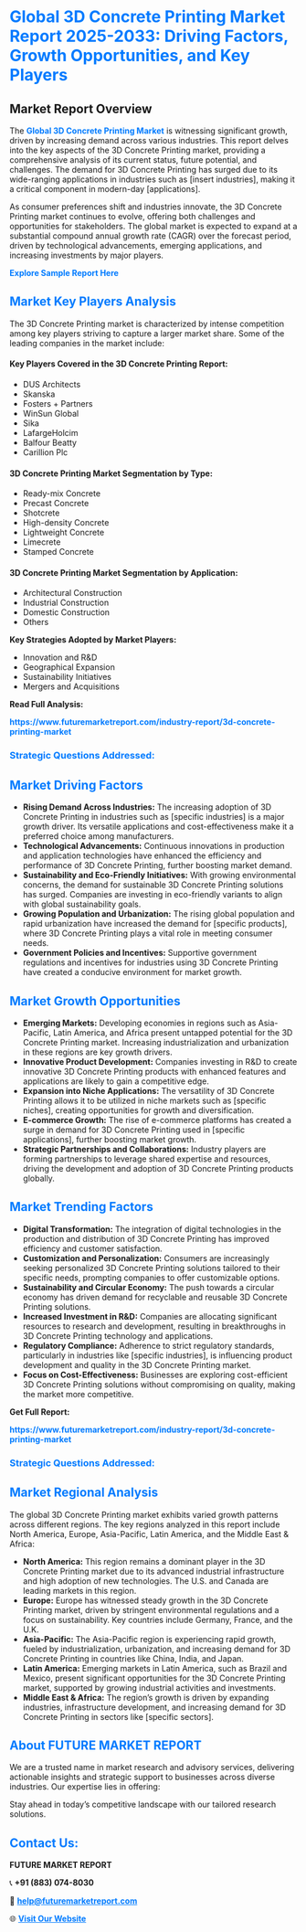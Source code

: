 <h1 style="color: #007BFF;">Global 3D Concrete Printing Market Report 2025-2033: Driving Factors, Growth Opportunities, and Key Players</h1>

<section id="overview">
<h2>Market Report Overview</h2>
<p>The <a href="https://www.futuremarketreport.com/industry-report/3d-concrete-printing-market" style="color: #007BFF; text-decoration: none;"><strong>Global 3D Concrete Printing Market</strong></a> is witnessing significant growth, driven by increasing demand across various industries. This report delves into the key aspects of the 3D Concrete Printing market, providing a comprehensive analysis of its current status, future potential, and challenges. The demand for 3D Concrete Printing has surged due to its wide-ranging applications in industries such as [insert industries], making it a critical component in modern-day [applications].</p>
<p>As consumer preferences shift and industries innovate, the 3D Concrete Printing market continues to evolve, offering both challenges and opportunities for stakeholders. The global market is expected to expand at a substantial compound annual growth rate (CAGR) over the forecast period, driven by technological advancements, emerging applications, and increasing investments by major players.</p>
</section>

<section id="overview">
<p><a href="https://www.futuremarketreport.com/request-sample/reportId=90104" style="color: #007BFF; text-decoration: none;"><strong>Explore Sample Report Here</strong></a></p>
</section>

<section id="key-players">
<h2 style="color: #007BFF;">Market Key Players Analysis</h2>
<p>The 3D Concrete Printing market is characterized by intense competition among key players striving to capture a larger market share. Some of the leading companies in the market include:</p>
<h4>Key Players Covered in the 3D Concrete Printing Report:</h4>
<ul><li>DUS Architects</li><li>Skanska</li><li>Fosters + Partners</li><li>WinSun Global</li><li>Sika</li><li>LafargeHolcim</li><li>Balfour Beatty</li><li>Carillion Plc</li></ul>
<h4>3D Concrete Printing Market Segmentation by Type:</h4>
<ul><li>Ready-mix Concrete</li><li>Precast Concrete</li><li>Shotcrete</li><li>High-density Concrete</li><li>Lightweight Concrete</li><li>Limecrete</li><li>Stamped Concrete</li></ul>

<h4>3D Concrete Printing Market Segmentation by Application:</h4>
<ul><li>Architectural Construction</li><li>Industrial Construction</li><li>Domestic Construction</li><li>Others</li></ul>
<p><strong>Key Strategies Adopted by Market Players:</strong></p>
<ul>
<li>Innovation and R&D</li>
<li>Geographical Expansion</li>
<li>Sustainability Initiatives</li>
<li>Mergers and Acquisitions</li>
</ul>
</section>

<section>
<p><strong>Read Full Analysis: </strong></p><a href="https://www.futuremarketreport.com/industry-report/3d-concrete-printing-market" style="color: #007BFF; text-decoration: none;"><strong>https://www.futuremarketreport.com/industry-report/3d-concrete-printing-market</strong></a>
<h3 style="color: #007BFF;">Strategic Questions Addressed:</h3>
</section>

<section id="driving-factors">
<h2 style="color: #007BFF;">Market Driving Factors</h2>
<ul>
<li><strong>Rising Demand Across Industries:</strong> The increasing adoption of 3D Concrete Printing in industries such as [specific industries] is a major growth driver. Its versatile applications and cost-effectiveness make it a preferred choice among manufacturers.</li>
<li><strong>Technological Advancements:</strong> Continuous innovations in production and application technologies have enhanced the efficiency and performance of 3D Concrete Printing, further boosting market demand.</li>
<li><strong>Sustainability and Eco-Friendly Initiatives:</strong> With growing environmental concerns, the demand for sustainable 3D Concrete Printing solutions has surged. Companies are investing in eco-friendly variants to align with global sustainability goals.</li>
<li><strong>Growing Population and Urbanization:</strong> The rising global population and rapid urbanization have increased the demand for [specific products], where 3D Concrete Printing plays a vital role in meeting consumer needs.</li>
<li><strong>Government Policies and Incentives:</strong> Supportive government regulations and incentives for industries using 3D Concrete Printing have created a conducive environment for market growth.</li>
</ul>
</section>

<section id="growth-opportunities">
<h2 style="color: #007BFF;">Market Growth Opportunities</h2>
<ul>
<li><strong>Emerging Markets:</strong> Developing economies in regions such as Asia-Pacific, Latin America, and Africa present untapped potential for the 3D Concrete Printing market. Increasing industrialization and urbanization in these regions are key growth drivers.</li>
<li><strong>Innovative Product Development:</strong> Companies investing in R&D to create innovative 3D Concrete Printing products with enhanced features and applications are likely to gain a competitive edge.</li>
<li><strong>Expansion into Niche Applications:</strong> The versatility of 3D Concrete Printing allows it to be utilized in niche markets such as [specific niches], creating opportunities for growth and diversification.</li>
<li><strong>E-commerce Growth:</strong> The rise of e-commerce platforms has created a surge in demand for 3D Concrete Printing used in [specific applications], further boosting market growth.</li>
<li><strong>Strategic Partnerships and Collaborations:</strong> Industry players are forming partnerships to leverage shared expertise and resources, driving the development and adoption of 3D Concrete Printing products globally.</li>
</ul>
</section>

<section id="trending-factors">
<h2 style="color: #007BFF;">Market Trending Factors</h2>
<ul>
<li><strong>Digital Transformation:</strong> The integration of digital technologies in the production and distribution of 3D Concrete Printing has improved efficiency and customer satisfaction.</li>
<li><strong>Customization and Personalization:</strong> Consumers are increasingly seeking personalized 3D Concrete Printing solutions tailored to their specific needs, prompting companies to offer customizable options.</li>
<li><strong>Sustainability and Circular Economy:</strong> The push towards a circular economy has driven demand for recyclable and reusable 3D Concrete Printing solutions.</li>
<li><strong>Increased Investment in R&D:</strong> Companies are allocating significant resources to research and development, resulting in breakthroughs in 3D Concrete Printing technology and applications.</li>
<li><strong>Regulatory Compliance:</strong> Adherence to strict regulatory standards, particularly in industries like [specific industries], is influencing product development and quality in the 3D Concrete Printing market.</li>
<li><strong>Focus on Cost-Effectiveness:</strong> Businesses are exploring cost-efficient 3D Concrete Printing solutions without compromising on quality, making the market more competitive.</li>
</ul>
</section>

<section>
<p><strong>Get Full Report: </strong></p><a href="https://www.futuremarketreport.com/industry-report/3d-concrete-printing-market" style="color: #007BFF; text-decoration: none;"><strong>https://www.futuremarketreport.com/industry-report/3d-concrete-printing-market</strong></a>
<h3 style="color: #007BFF;">Strategic Questions Addressed:</h3>
</section>


<section id="regional-analysis">
<h2 style="color: #007BFF;">Market Regional Analysis</h2>
<p>The global 3D Concrete Printing market exhibits varied growth patterns across different regions. The key regions analyzed in this report include North America, Europe, Asia-Pacific, Latin America, and the Middle East & Africa:</p>
<ul>
<li><strong>North America:</strong> This region remains a dominant player in the 3D Concrete Printing market due to its advanced industrial infrastructure and high adoption of new technologies. The U.S. and Canada are leading markets in this region.</li>
<li><strong>Europe:</strong> Europe has witnessed steady growth in the 3D Concrete Printing market, driven by stringent environmental regulations and a focus on sustainability. Key countries include Germany, France, and the U.K.</li>
<li><strong>Asia-Pacific:</strong> The Asia-Pacific region is experiencing rapid growth, fueled by industrialization, urbanization, and increasing demand for 3D Concrete Printing in countries like China, India, and Japan.</li>
<li><strong>Latin America:</strong> Emerging markets in Latin America, such as Brazil and Mexico, present significant opportunities for the 3D Concrete Printing market, supported by growing industrial activities and investments.</li>
<li><strong>Middle East & Africa:</strong> The region’s growth is driven by expanding industries, infrastructure development, and increasing demand for 3D Concrete Printing in sectors like [specific sectors].</li>
</ul>
</section>

<footer>
<h2 style="color: #007BFF;">About FUTURE MARKET REPORT</h2>
<p>We are a trusted name in market research and advisory services, delivering actionable insights and strategic support to businesses across diverse industries. Our expertise lies in offering:</p>

<p>Stay ahead in today’s competitive landscape with our tailored research solutions.</p>

<h2 style="color: #007BFF;">Contact Us:</h2>
<p><strong>FUTURE MARKET REPORT</strong></p>
<p>📞 <strong>+91 (883) 074-8030</strong></p>
<p>📧 <strong><a href="mailto:help@futuremarketreport.com" style="color: #007BFF;">help@futuremarketreport.com</a></strong></p>
<p>🌐 <strong><a href="https://www.futuremarketreport.com/" style="color: #007BFF;">Visit Our Website</a></strong></p>
</footer>